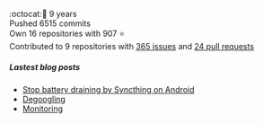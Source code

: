 :octocat::birthday: 9 years  
Pushed 6515 commits  
Own 16 repositories with 907 :star:  
Contributed to 9 repositories with [365 issues](https://github.com/issues?q=is%3Aissue+author%3Aeoli3n) and [24 pull requests](https://github.com/pulls?q=is%3Apr+author%3Aeoli3n+)

##### Lastest blog posts
- [Stop battery draining by Syncthing on Android](https://eoli3n.github.io/2021/12/29/syncthing-battery-draining.html)
- [Degoogling](https://eoli3n.github.io/2021/12/21/degoogling-android.html)
- [Monitoring](https://eoli3n.github.io/2021/12/10/monitoring.html)
